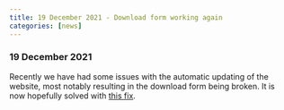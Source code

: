 ```yaml
---
title: 19 December 2021 - Download form working again
categories: [news]
---
```


### 19 December 2021

Recently we have had some issues with the automatic updating of the website, most notably resulting in the download form being broken. It is now hopefully solved with [this fix](https://github.com/fieldtrip/website/issues/495).
